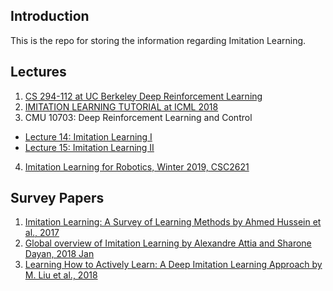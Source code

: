 ## Introduction

This is the repo for storing the information regarding Imitation Learning.



## Lectures

1. [CS 294-112 at UC Berkeley Deep Reinforcement Learning](http://rail.eecs.berkeley.edu/deeprlcourse/)
2. [IMITATION LEARNING TUTORIAL at ICML 2018](https://sites.google.com/view/icml2018-imitation-learning/)
3. CMU 10703: Deep Reinforcement Learning and Control
  - [Lecture 14: Imitation Learning I](https://katefvision.github.io/katefSlides/immitation_learning_I_katef.pdf)
  - [Lecture 15: Imitation Learning II](https://katefvision.github.io/katefSlides/imitation_learning_II_katef.pdf)

4. [Imitation Learning for Robotics, Winter 2019, CSC2621](http://www.cs.toronto.edu/~florian/courses/imitation_learning/)



## Survey Papers

1. [Imitation Learning: A Survey of Learning Methods by Ahmed Hussein et al., 2017](http://www.open-access.bcu.ac.uk/5045/1/Imitation%20Learning%20A%20Survey%20of%20Learning%20Methods.pdf)
2. [Global overview of Imitation Learning by Alexandre Attia and Sharone Dayan, 2018 Jan](https://arxiv.org/pdf/1801.06503.pdf)
3. [Learning How to Actively Learn: A Deep Imitation Learning Approach by M. Liu et al., 2018](http://aclweb.org/anthology/P18-1174)

